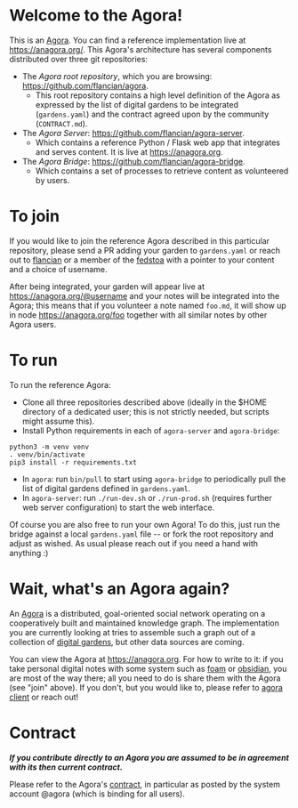 # Welcome to the Agora!
This is an [Agora](https://flancia.org/agora). You can find a reference implementation live at <https://anagora.org/>.
This Agora's architecture has several components distributed over three git repositories:

- The *Agora root repository*, which you are browsing: <https://github.com/flancian/agora>. 
  - This root repository contains a high level definition of the Agora as expressed by the list of digital gardens to be integrated (`gardens.yaml`) and the contract agreed upon by the community (`CONTRACT.md`).
- The *Agora Server*: <https://github.com/flancian/agora-server>.
  - Which contains a reference Python / Flask web app that integrates and serves content. It is live at <https://anagora.org>.
- The *Agora Bridge*: <https://github.com/flancian/agora-bridge>.
  - Which contains a set of processes to retrieve content as volunteered by users.

# To join

If you would like to join the reference Agora described in this particular repository, please send a PR adding your garden to `gardens.yaml` or reach out to [flancian](https://anagora.org/flancian) or a member of the [fedstoa](https://anagora.org/fedstoa) with a pointer to your content and a choice of username. 

After being integrated, your garden will appear live at <https://anagora.org/@username> and your notes will be integrated into the Agora; this means that if you volunteer a note named ```foo.md```, it will show up in node <https://anagora.org/foo> together with all similar notes by other Agora users.

# To run

To run the reference Agora: 

- Clone all three repositories described above (ideally in the $HOME directory of a dedicated user; this is not strictly needed, but scripts might assume this).
- Install Python requirements in each of `agora-server` and `agora-bridge`:
```
python3 -m venv venv
. venv/bin/activate
pip3 install -r requirements.txt
```
- In `agora`: run `bin/pull` to start using `agora-bridge` to periodically pull the list of digital gardens defined in `gardens.yaml`.
- In `agora-server`: run `./run-dev.sh` or `./run-prod.sh` (requires further web server configuration) to start the web interface.

Of course you are also free to run your own Agora! To do this, just run the bridge against a local `gardens.yaml` file -- or fork the root repository and adjust as wished. As usual please reach out if you need a hand with anything :)

# Wait, what's an Agora again?

An [Agora](https://anagora.org/wiki/Agora) is a distributed, goal-oriented social network operating on a cooperatively built and maintained knowledge graph. The implementation you are currently looking at tries to assemble such a graph out of a collection of [digital gardens](flancia.org/go/garden), but other data sources are coming.

You can view the Agora at <https://anagora.org>. For how to write to it: if you take personal digital notes with some system such as [foam](https://anagora.org/foam) or [obsidian](https://anagora.org/obsidian), you are most of the way there; all you need to do is share them with the Agora (see "join" above). If you don't, but you would like to, please refer to [agora client](https://anagora.org/agora-join) or reach out!

# Contract
***If you contribute directly to an Agora you are assumed to be in agreement with its then current contract.*** 

Please refer to the Agora's [contract](https://anagora.org/contract), in particular as posted by the system account @agora (which is binding for all users).
